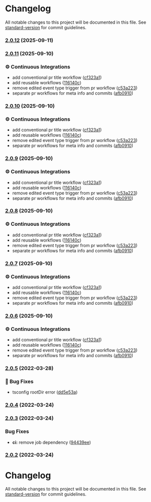 # Changelog

All notable changes to this project will be documented in this file. See [standard-version](https://github.com/conventional-changelog/standard-version) for commit guidelines.

### [2.0.12](https://github.com/Klasmart-Engineering/klasmart-branding/branches/compare/v2.0.12%0Dv2.0.11) (2025-09-11)

### [2.0.11](https://github.com/KL-Engineering/kidsloop-branding/branches/compare/v2.0.11%0Dv2.0.5) (2025-09-10)


### ⚙️ Continuous Integrations

* add conventional pr title workflow ([cf323a1](https://github.com/KL-Engineering/kidsloop-branding/commits/cf323a10346094c45744c4b1fffec7e30fd64059))
* add reusable workflows ([116140c](https://github.com/KL-Engineering/kidsloop-branding/commits/116140c01c0ec82d8e2c0ea40074e305143f4d60))
* remove edited event type trigger from pr workflow ([c53a223](https://github.com/KL-Engineering/kidsloop-branding/commits/c53a223a9194325366fec8346b2d0746ce6b2b18))
* separate pr workflows for meta info and commits ([afb0910](https://github.com/KL-Engineering/kidsloop-branding/commits/afb09102c556ef097b7175c5c90a04db7e399bc0))

### [2.0.10](https://github.com/KL-Engineering/kidsloop-branding/branches/compare/v2.0.10%0Dv2.0.5) (2025-09-10)


### ⚙️ Continuous Integrations

* add conventional pr title workflow ([cf323a1](https://github.com/KL-Engineering/kidsloop-branding/commits/cf323a10346094c45744c4b1fffec7e30fd64059))
* add reusable workflows ([116140c](https://github.com/KL-Engineering/kidsloop-branding/commits/116140c01c0ec82d8e2c0ea40074e305143f4d60))
* remove edited event type trigger from pr workflow ([c53a223](https://github.com/KL-Engineering/kidsloop-branding/commits/c53a223a9194325366fec8346b2d0746ce6b2b18))
* separate pr workflows for meta info and commits ([afb0910](https://github.com/KL-Engineering/kidsloop-branding/commits/afb09102c556ef097b7175c5c90a04db7e399bc0))

### [2.0.9](https://github.com/KL-Engineering/kidsloop-branding/branches/compare/v2.0.9%0Dv2.0.5) (2025-09-10)


### ⚙️ Continuous Integrations

* add conventional pr title workflow ([cf323a1](https://github.com/KL-Engineering/kidsloop-branding/commits/cf323a10346094c45744c4b1fffec7e30fd64059))
* add reusable workflows ([116140c](https://github.com/KL-Engineering/kidsloop-branding/commits/116140c01c0ec82d8e2c0ea40074e305143f4d60))
* remove edited event type trigger from pr workflow ([c53a223](https://github.com/KL-Engineering/kidsloop-branding/commits/c53a223a9194325366fec8346b2d0746ce6b2b18))
* separate pr workflows for meta info and commits ([afb0910](https://github.com/KL-Engineering/kidsloop-branding/commits/afb09102c556ef097b7175c5c90a04db7e399bc0))

### [2.0.8](https://github.com/KL-Engineering/kidsloop-branding/branches/compare/v2.0.8%0Dv2.0.5) (2025-09-10)


### ⚙️ Continuous Integrations

* add conventional pr title workflow ([cf323a1](https://github.com/KL-Engineering/kidsloop-branding/commits/cf323a10346094c45744c4b1fffec7e30fd64059))
* add reusable workflows ([116140c](https://github.com/KL-Engineering/kidsloop-branding/commits/116140c01c0ec82d8e2c0ea40074e305143f4d60))
* remove edited event type trigger from pr workflow ([c53a223](https://github.com/KL-Engineering/kidsloop-branding/commits/c53a223a9194325366fec8346b2d0746ce6b2b18))
* separate pr workflows for meta info and commits ([afb0910](https://github.com/KL-Engineering/kidsloop-branding/commits/afb09102c556ef097b7175c5c90a04db7e399bc0))

### [2.0.7](https://github.com/KL-Engineering/kidsloop-branding/branches/compare/v2.0.7%0Dv2.0.5) (2025-09-10)


### ⚙️ Continuous Integrations

* add conventional pr title workflow ([cf323a1](https://github.com/KL-Engineering/kidsloop-branding/commits/cf323a10346094c45744c4b1fffec7e30fd64059))
* add reusable workflows ([116140c](https://github.com/KL-Engineering/kidsloop-branding/commits/116140c01c0ec82d8e2c0ea40074e305143f4d60))
* remove edited event type trigger from pr workflow ([c53a223](https://github.com/KL-Engineering/kidsloop-branding/commits/c53a223a9194325366fec8346b2d0746ce6b2b18))
* separate pr workflows for meta info and commits ([afb0910](https://github.com/KL-Engineering/kidsloop-branding/commits/afb09102c556ef097b7175c5c90a04db7e399bc0))

### [2.0.6](https://github.com/KL-Engineering/kidsloop-branding/branches/compare/v2.0.6%0Dv2.0.5) (2025-09-10)


### ⚙️ Continuous Integrations

* add conventional pr title workflow ([cf323a1](https://github.com/KL-Engineering/kidsloop-branding/commits/cf323a10346094c45744c4b1fffec7e30fd64059))
* add reusable workflows ([116140c](https://github.com/KL-Engineering/kidsloop-branding/commits/116140c01c0ec82d8e2c0ea40074e305143f4d60))
* remove edited event type trigger from pr workflow ([c53a223](https://github.com/KL-Engineering/kidsloop-branding/commits/c53a223a9194325366fec8346b2d0746ce6b2b18))
* separate pr workflows for meta info and commits ([afb0910](https://github.com/KL-Engineering/kidsloop-branding/commits/afb09102c556ef097b7175c5c90a04db7e399bc0))

### [2.0.5](https://github.com/KL-Engineering/kidsloop-branding/compare/v2.0.4...v2.0.5) (2022-03-28)


### 🐛 Bug Fixes

* tsconfig rootDir error ([dd5e53a](https://github.com/KL-Engineering/kidsloop-branding/commit/dd5e53ad9765d617b66f1f742e7d81366defc6ce))

### [2.0.4](https://github.com/KL-Engineering/kidsloop-branding/compare/v2.0.3...v2.0.4) (2022-03-24)

### [2.0.3](https://github.com/KL-Engineering/kidsloop-branding/compare/v2.0.2...v2.0.3) (2022-03-24)


### Bug Fixes

* **ci:** remove job dependency ([94439ee](https://github.com/KL-Engineering/kidsloop-branding/commit/94439ee6c86b2bee9f0b6ac10a08d5d2f029ac85))

### [2.0.2](https://github.com/KL-Engineering/kidsloop-branding/compare/v2.0.1...v2.0.2) (2022-03-24)

# Changelog

All notable changes to this project will be documented in this file. See [standard-version](https://github.com/conventional-changelog/standard-version) for commit guidelines.
